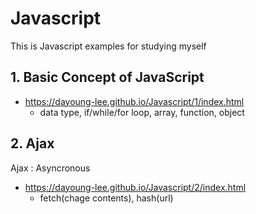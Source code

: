 # Javascript
This is Javascript examples for studying myself
## 1. Basic Concept of JavaScript
+ https://dayoung-lee.github.io/Javascript/1/index.html
  + data type, if/while/for loop, array, function, object
  
## 2. Ajax
Ajax : Asyncronous
+ https://dayoung-lee.github.io/Javascript/2/index.html
  + fetch(chage contents), hash(url)
